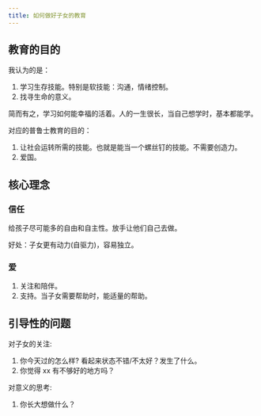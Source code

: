 ```yaml
---
title: 如何做好子女的教育
---
```


## 教育的目的
我认为的是：
1. 学习生存技能。特别是软技能：沟通，情绪控制。
2. 找寻生命的意义。

简而有之，学习如何能幸福的活着。人的一生很长，当自己想学时，基本都能学。

对应的普鲁士教育的目的：
1. 让社会运转所需的技能。也就是能当一个螺丝钉的技能。不需要创造力。
2. 爱国。

## 核心理念
### 信任
给孩子尽可能多的自由和自主性。放手让他们自己去做。

好处：子女更有动力(自驱力)，容易独立。

### 爱
1. 关注和陪伴。
2. 支持。当子女需要帮助时，能适量的帮助。

## 引导性的问题
对子女的关注:  
1. 你今天过的怎么样? 看起来状态不错/不太好？发生了什么。
2. 你觉得 xx 有不够好的地方吗？

对意义的思考:  
1. 你长大想做什么？